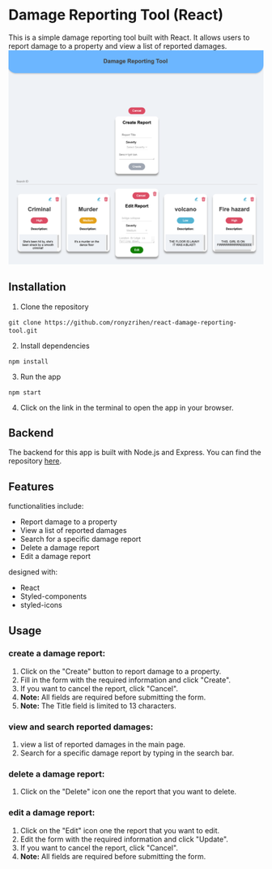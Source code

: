 # Damage Reporting Tool (React)
This is a simple damage reporting tool built with React. It allows users to report damage to a property and view a list of reported damages.
![img.png](img.png)
## Installation
1. Clone the repository
```
git clone https://github.com/ronyzrihen/react-damage-reporting-tool.git
```
2. Install dependencies
```
npm install
```
3. Run the app
```
npm start
```
4. Click on the link in the terminal to open the app in your browser.

## Backend
The backend for this app is built with Node.js and Express. You can find the repository [here](https://github.com/ronyzrihen/express-reporting-tool.git).

## Features
functionalities include:
- Report damage to a property
- View a list of reported damages
- Search for a specific damage report
- Delete a damage report
- Edit a damage report

designed with:
- React
- Styled-components
- styled-icons

## Usage
### create a damage report:
1. Click on the "Create" button to report damage to a property.
2. Fill in the form with the required information and click "Create".
3. If you want to cancel the report, click "Cancel".
4. **Note:** All fields are required before submitting the form.
5. **Note:** The Title field is limited to 13 characters.

### view and search reported damages:
1. view a list of reported damages in the main page.
2. Search for a specific damage report by typing in the search bar.

### delete a damage report:
1. Click on the "Delete" icon one the report that you want to delete.

### edit a damage report:
1. Click on the "Edit" icon one the report that you want to edit.
2. Edit the form with the required information and click "Update".
3. If you want to cancel the report, click "Cancel".
4. **Note:** All fields are required before submitting the form.



